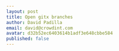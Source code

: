 ```yaml
---
layout: post
title: Open gitx branches
author: David Padilla
email: david@crowdint.com
avatar: d32b52ec6403614b1adf3e648cbbe584
published: false
---
```


